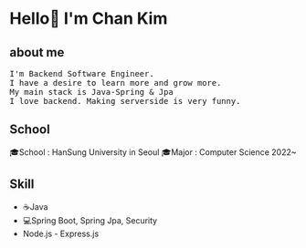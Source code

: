 <h1>Hello👋 I'm Chan Kim</h1>
<h2>about me</h2>
<pre>
I'm Backend Software Engineer.
I have a desire to learn more and grow more.
My main stack is Java-Spring & Jpa
I love backend. Making serverside is very funny.
</pre>
<h2>School</h2>
<p>
  🎓School : HanSung University in Seoul
  🎓Major : Computer Science 2022~
</p>
<h2>Skill</h2>
<p>
  <ul>
    <li>☕Java</li>
    <li>💻Spring Boot, Spring Jpa, Security</li>
    <li>Node.js - Express.js</li>
  </ul>
</p>


<!--
**liveforone/liveforone** is a ✨ _special_ ✨ repository because its `README.md` (this file) appears on your GitHub profile.

Here are some ideas to get you started:

- 🔭 I’m currently working on ...
- 🌱 I’m currently learning ...
- 👯 I’m looking to collaborate on ...
- 🤔 I’m looking for help with ...
- 💬 Ask me about ...
- 📫 How to reach me: ...
- 😄 Pronouns: ...
- ⚡ Fun fact: ...
-->
